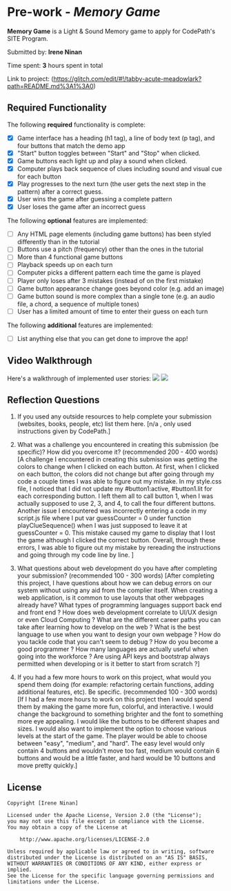 # Pre-work - *Memory Game*

**Memory Game** is a Light & Sound Memory game to apply for CodePath's SITE Program. 

Submitted by: **Irene Ninan**

Time spent: **3** hours spent in total

Link to project: (https://glitch.com/edit/#!/tabby-acute-meadowlark?path=README.md%3A1%3A0)

## Required Functionality

The following **required** functionality is complete:

* [x] Game interface has a heading (h1 tag), a line of body text (p tag), and four buttons that match the demo app
* [x] "Start" button toggles between "Start" and "Stop" when clicked. 
* [x] Game buttons each light up and play a sound when clicked. 
* [x] Computer plays back sequence of clues including sound and visual cue for each button
* [x] Play progresses to the next turn (the user gets the next step in the pattern) after a correct guess. 
* [x] User wins the game after guessing a complete pattern
* [x] User loses the game after an incorrect guess

The following **optional** features are implemented:

* [ ] Any HTML page elements (including game buttons) has been styled differently than in the tutorial
* [ ] Buttons use a pitch (frequency) other than the ones in the tutorial
* [ ] More than 4 functional game buttons
* [ ] Playback speeds up on each turn
* [ ] Computer picks a different pattern each time the game is played
* [ ] Player only loses after 3 mistakes (instead of on the first mistake)
* [ ] Game button appearance change goes beyond color (e.g. add an image)
* [ ] Game button sound is more complex than a single tone (e.g. an audio file, a chord, a sequence of multiple tones)
* [ ] User has a limited amount of time to enter their guess on each turn

The following **additional** features are implemented:

- [ ] List anything else that you can get done to improve the app!

## Video Walkthrough

Here's a walkthrough of implemented user stories:
![](https://github.com/ininan/Light-and-sound-memory-game---irene/blob/main/LightandSoundGame.gif)
![](https://github.com/ininan/Light-and-sound-memory-game---irene/blob/main/LightandSoundGamept2.gif)

## Reflection Questions
1. If you used any outside resources to help complete your submission (websites, books, people, etc) list them here. 
[n/a , only used instructions given by CodePath.]

2. What was a challenge you encountered in creating this submission (be specific)? How did you overcome it? (recommended 200 - 400 words) 
[A challenge I encountered in creating this submission was getting the colors to change when I clicked on each button. At first, when I clicked on each button, the colors did not change but after going through my code a couple times I was able to figure out my mistake. In my style.css file, I noticed that I did not update my #button1:active, #button1.lit for each corresponding button. I left them all to call button 1, when I was actually supposed to use 2, 3, and 4, to call the four different buttons. Another issue I encountered was incorrectly entering a code in my script.js file where I put var guessCounter = 0 under function playClueSequence() when I was just supposed to leave it at guessCounter = 0. This mistake caused my game to display that I lost the game although I clicked the correct button. Overall, through these errors, I was able to figure out my mistake by rereading the instructions and going through my code line by line. ]

3. What questions about web development do you have after completing your submission? (recommended 100 - 300 words) 
[After completing this project, I have questions about how we can debug errors on our system without using any aid from the complier itself. When creating a web application, is it common to use layouts that other webpages already have? What types of programming languages support back end and front end ? How does web development correlate to UI/UX design or even Cloud Computing ? What are the different career paths you can take after learning how to develop on the web ? What is the best language to use when you want to design your own webpage ? How do you tackle code that you can't seem to debug ? How do you become a good programmer ? How many languages are actually useful when going into the workforce ? Are using API keys and bootstrap always permitted when developing or is it better to start from scratch ?]

4. If you had a few more hours to work on this project, what would you spend them doing (for example: refactoring certain functions, adding additional features, etc). Be specific. (recommended 100 - 300 words) 
[If I had a few more hours to work on this project then I would spend them by making the game more fun, colorful, and interactive. I would change the background to something brighter and the font to something more eye appealing. I would like the buttons to be different shapes and sizes. I would also want to implement the option to choose various levels at the start of the game. The player would be able to choose between "easy", "medium", and "hard". The easy level would only contain 4 buttons and wouldn't move too fast, medium would contain 6 buttons and would be a little faster, and hard would be 10 buttons and move pretty quickly.]



## License

    Copyright [Irene Ninan]

    Licensed under the Apache License, Version 2.0 (the "License");
    you may not use this file except in compliance with the License.
    You may obtain a copy of the License at

        http://www.apache.org/licenses/LICENSE-2.0

    Unless required by applicable law or agreed to in writing, software
    distributed under the License is distributed on an "AS IS" BASIS,
    WITHOUT WARRANTIES OR CONDITIONS OF ANY KIND, either express or implied.
    See the License for the specific language governing permissions and
    limitations under the License.
    
